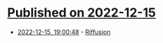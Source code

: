 # [Published on 2022-12-15](index.md)

* [2022-12-15, 19:00:48](https://lobste.rs/s/9px9yb/riffusion) - [Riffusion](https://www.riffusion.com/about)
